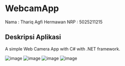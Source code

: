 # WebcamApp

Nama : Thariq Agfi Hermawan
NRP  : 5025211215

## Deskripsi Aplikasi
A simple Web Camera App with C# with .NET framework.

![image](https://github.com/thoriqagfi/WebcamApp/assets/92865110/682d8ba5-414f-467d-8b54-d559f9a2c0e2)
![image](https://github.com/thoriqagfi/WebcamApp/assets/92865110/1c17396c-01d9-4d87-b990-19678eeaada1)
![image](https://github.com/thoriqagfi/WebcamApp/assets/92865110/2767ba68-ad32-466f-bf4b-8e821a0aeaa1)
![image](https://github.com/thoriqagfi/WebcamApp/assets/92865110/de6ccd66-7db7-47b2-a88e-2af9f36e100d)
